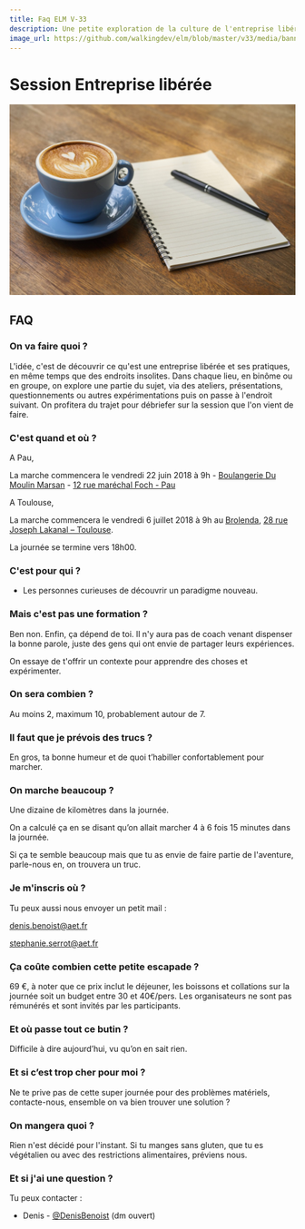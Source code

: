 ```yaml
---
title: Faq ELM V-33
description: Une petite exploration de la culture de l'entreprise libérée sur Pau et Toulouse.
image_url: https://github.com/walkingdev/elm/blob/master/v33/media/banner-elm.jpg?raw=true
---
```

   
# Session Entreprise libérée

![Etape](coffee.jpg "Etape")

## FAQ

### On va faire quoi ?

L'idée, c'est de découvrir ce qu'est une entreprise libérée et ses pratiques, en même temps que des endroits insolites.
Dans chaque lieu, en binôme ou en groupe, on explore une partie du sujet, via des ateliers, présentations, questionnements ou autres expérimentations puis on passe à l'endroit suivant.
On profitera du trajet pour débriefer sur la session que l'on vient de faire.

### C'est quand et où ?

A Pau, 

La marche commencera le vendredi 22 juin 2018 à 9h - [Boulangerie Du Moulin Marsan](https://www.facebook.com/BoulangerieMoulinMarsan/) - [12 rue maréchal Foch - Pau](https://wego.here.com/directions/mix//Boulangerie-Du-Moulin-Marsan,-12-rue-mar%C3%A9chal-Foch,-64000-Pau:e-eyJuYW1lIjoiQm91bGFuZ2VyaWUgRHUgTW91bGluIE1hcnNhbiIsImFkZHJlc3MiOiIxMiBydWUgbWFyXHUwMGU5Y2hhbCBGb2NoLCBQYXUiLCJsYXRpdHVkZSI6NDMuMjk2NzUsImxvbmdpdHVkZSI6LTAuMzY3MjgsInByb3ZpZGVyTmFtZSI6ImZhY2Vib29rIiwicHJvdmlkZXJJZCI6MTY3MzI1OTE2OTY2NjU3OH0=?map=43.29675,-0.36728,15,normal&fb_locale=fr_FR)

A Toulouse, 

La marche commencera le vendredi 6 juillet 2018  à 9h au 
[Brolenda](https://www.facebook.com/Brolenda-coffee-shop-1240351455993553/), [28 rue Joseph Lakanal – Toulouse](http://www.openstreetmap.org/node/2465994189).

La journée se termine vers 18h00.

### C'est pour qui ?

- Les personnes curieuses de découvrir un paradigme nouveau.

### Mais c'est pas une formation ?

Ben non. Enfin, ça dépend de toi. Il n'y aura pas de coach venant dispenser la bonne parole, juste des gens qui ont envie de partager leurs expériences.

On essaye de t'offrir un contexte pour apprendre des choses et expérimenter.

### On sera combien ?

Au moins 2, maximum 10, probablement autour de 7. 

### Il faut que je prévois des trucs ?

En gros, ta bonne humeur et de quoi t’habiller confortablement pour marcher.


### On marche beaucoup ?

Une dizaine de kilomètres dans la journée.

On a calculé ça en se disant qu’on allait marcher 4 à 6 fois 15 minutes dans la journée.

Si ça te semble beaucoup mais que tu as envie de faire partie de l'aventure, parle-nous en, on trouvera un truc.

### Je m'inscris où ?

Tu peux aussi nous envoyer un petit mail :

[denis.benoist@aet.fr](mailto:denis.benoist@aet.fr)

[stephanie.serrot@aet.fr](mailto:stephanie.serrot@aet.fr)

### Ça coûte combien cette petite escapade ?

69 €, à noter que ce prix inclut le déjeuner, les boissons et collations sur la journée soit un budget entre 30 et 40€/pers. 
Les organisateurs ne sont pas rémunérés et sont invités par les participants. 

### Et où passe tout ce butin ?

Difficile à dire aujourd’hui, vu qu’on en sait rien.

### Et si c’est trop cher pour moi ?

Ne te prive pas de cette super journée pour des problèmes matériels, contacte-nous, ensemble on va bien trouver une solution ?

### On mangera quoi ?

Rien n'est décidé pour l'instant. Si tu manges sans gluten, que tu es végétalien ou avec des restrictions alimentaires, préviens nous.

### Et si j'ai une question ?

Tu peux contacter :
- Denis - [@DenisBenoist](http://twitter.com/DenisBenoist) (dm ouvert)

